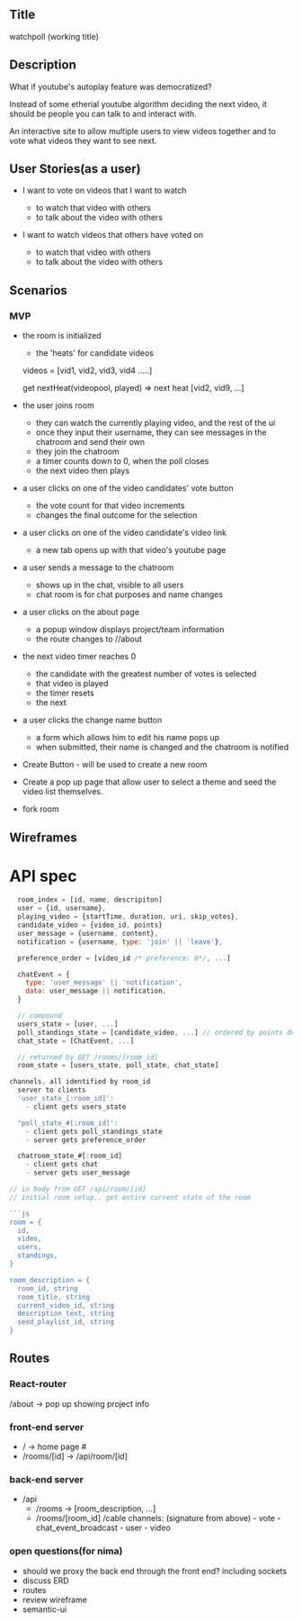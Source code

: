 ## Title

watchpoll (working title)

## Description

What if youtube's autoplay feature was democratized?

Instead of some etherial youtube algorithm deciding the next video, it should be people you can talk to and interact with.

An interactive site to allow multiple users to view videos together and to vote what videos they want to see next.

## User Stories(as a user)

- I want to vote on videos that I want to watch

  - to watch that video with others
  - to talk about the video with others

- I want to watch videos that others have voted on
  - to watch that video with others
  - to talk about the video with others

## Scenarios

### MVP

- the room is initialized

  - the 'heats' for candidate videos

  videos = [vid1, vid2, vid3, vid4 .....]

  get
  nextHeat(videopool, played) => next heat [vid2, vid9, ...]

- the user joins room

  - they can watch the currently playing video, and the rest of the ui
  - once they input their username, they can see messages in the chatroom and send their own
  - they join the chatroom
  - a timer counts down to 0, when the poll closes
  - the next video then plays

- a user clicks on one of the video candidates' vote button

  - the vote count for that video increments
  - changes the final outcome for the selection

- a user clicks on one of the video candidate's video link

  - a new tab opens up with that video's youtube page

- a user sends a message to the chatroom

  - shows up in the chat, visible to all users
  - chat room is for chat purposes and name changes

- a user clicks on the about page

  - a popup window displays project/team information
  - the route changes to /<appname>/about

- the next video timer reaches 0
  - the candidate with the greatest number of votes is selected
  - that video is played
  - the timer resets
  - the next

- a user clicks the change name button

  - a form which allows him to edit his name pops up
  - when submitted, their name is changed and the chatroom is notified

- Create Button - will be used to create a new room

- Create a pop up page that allow user to select a theme and seed the video list themselves.

- fork room

## Wireframes

# API spec

```js
  room_index = [id, name, descripiton]
  user = {id, username},
  playing_video = {startTime, duration, uri, skip_votes},
  candidate_video = {video_id, points}
  user_message = {username, content},
  notification = {username, type: 'join' || 'leave'},

  preference_order = [video_id /* preference: 0*/, ...]

  chatEvent = {
    type: 'user_message' || 'notification',
    data: user_message || notification,
  }

  // compound
  users_state = [user, ...]
  poll_standings_state = [candidate_video, ...] // ordered by points descending
  chat_state = [ChatEvent, ...]

  // returned by GET /rooms/[room_id]
  room_state = [users_state, poll_state, chat_state]
```

```js
channels, all identified by room_id
  server to clients
  'user_state_[:room_id]':
    - client gets users_state

  "poll_state_#[:room_id]':
    - client gets poll_standings_state
    - server gets preference_order

  chatroom_state_#[:room_id]
    - client gets chat
    - server gets user_message

// in body from GET /api/room/[id]
// initial room setup.. get entire current state of the room

```js
room = {
  id,
  video,
  users,
  standings,
}

room_description = {
  room_id, string
  room_title, string
  current_video_id, string
  description_text, string
  seed_playlist_id, string
}
```

## Routes

### React-router

/about -> pop up showing project info

### front-end server

- / -> home page #
- /rooms/[id] -> /api/room/[id]

### back-end server

- /api
  - /rooms -> [room_description, ...]
  - /rooms/[room_id]
    /cable
    channels: (signature from above) - vote - chat_event_broadcast - user - video

### open questions(for nima)

- should we proxy the back end through the front end? including sockets
- discuss ERD
- routes
- review wireframe
- semantic-ui

